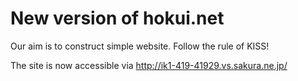 # New version of hokui.net

Our aim is to construct simple website. 
Follow the rule of KISS! 

The site is now accessible via http://ik1-419-41929.vs.sakura.ne.jp/

